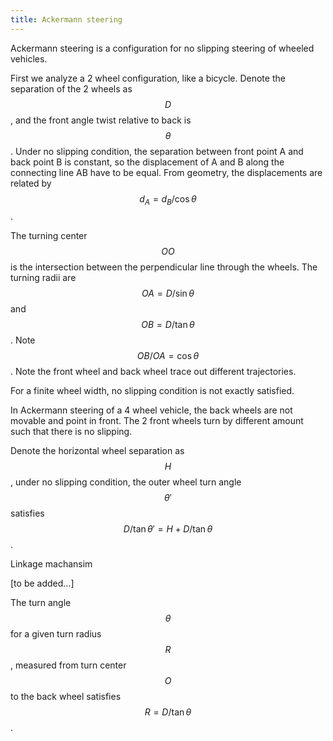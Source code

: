 ```yaml
---
title: Ackermann steering
---
```


Ackermann steering is a configuration for no slipping steering of wheeled vehicles.

First we analyze a 2 wheel configuration, like a bicycle.
Denote the separation of the 2 wheels as $$D$$, and the front angle twist relative to back is $$\theta$$.
Under no slipping condition, the separation between front point A and back point B is constant, so the displacement of A and B along the connecting line AB have to be equal. From geometry, the displacements are related by $$d_A = d_B/\cos\theta$$.

The turning center $$OO$$ is the intersection between the perpendicular line through the wheels.
The turning radii are $$OA=D/\sin\theta$$ and $$OB=D/\tan\theta$$. Note $$OB/OA=\cos \theta$$.
Note the front wheel and back wheel trace out different trajectories.

For a finite wheel width, no slipping condition is not exactly satisfied.

In Ackermann steering of a 4 wheel vehicle, the back wheels are not movable and point in front. The 2 front wheels turn by different amount such that there is no slipping.

Denote the horizontal wheel separation as $$H$$, under no slipping condition, the outer wheel turn angle $$\theta'$$ satisfies $$D/\tan\theta' = H+D/\tan\theta$$.

Linkage machansim

[to be added...]

The turn angle $$\theta$$ for a given turn radius $$R$$, measured from turn center $$O$$ to the back wheel satisfies $$R=D/\tan\theta$$.









